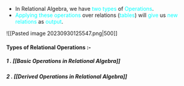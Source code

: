 - In Relational Algebra, we have <span style="color:#00ffff">two types</span> of <span style="color:#00ffff">Operations</span>.
- <span style="color:#00ffff">Applying these operations</span> over relations (<span style="color:#00ffff">tables</span>) will <span style="color:#00ffff">give</span> us <span style="color:#00ffff">new</span> <span style="color:#00ffff">relations</span> as <span style="color:#00ffff">output</span>.

![[Pasted image 20230930125547.png|500]]

#### Types of Relational Operations :-

##### 1 . [[Basic Operations in Relational Algebra]]
##### 2 . [[Derived Operations in Relational Algebra]]
